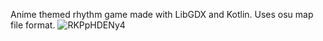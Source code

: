 Anime themed rhythm game made with LibGDX and Kotlin. Uses osu map file format.
![RKPpHDENy4](https://github.com/user-attachments/assets/b70d50ab-2795-450c-9961-98f387684868)
